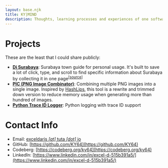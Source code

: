 ```yaml
---
layout: base.njk
title: KY|MIND
description: Thoughts, learning processes and experiences of one software engineer who keeps contemplating whether every problem needs technology to solve it.
---
```


# Projects

These are the least that I could share publicly:

- **[Di Surabaya](https://di-surabaya.com/)**: Surabaya town guide for personal usage. It's built to save a lot of click, type, and scroll
  to find specific information about Surabaya by collecting it in one page<sup>[[source](https://github.com/KY64/di-surabaya)]</sup>
- **[PIC (PNG Image Combinator)](https://ky64.codeberg.page/pic/)**: Combining multiple PNG images into a single image. Inspired by
  [HashLips](https://github.com/HashLips/hashlips_art_engine), this tool is a rewrite and trimmed down version to reduce memory usage
  when generating more than hundred of images.
- **[Python Trace ID Logger](https://github.com/KY64/correlation-logger)**: Python logging with trace ID support

# Contact Info

- Email: [exceldaris _[at]_ tuta _[dot]_ io](#)
- GitHub: [https://github.com/KY64](https://github.com/KY64)
- Codeberg: [https://codeberg.org/ky64](https://codeberg.org/ky64)
- LinkedIn: [https://www.linkedin.com/in/excel-d-515b391a5/](https://www.linkedin.com/in/excel-d-515b391a5/)
